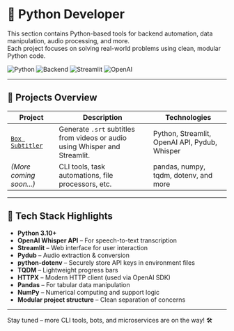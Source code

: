 # 🐍 Python Developer

This section contains Python-based tools for backend automation, data manipulation, audio processing, and more.  
Each project focuses on solving real-world problems using clean, modular Python code.

![Python](https://img.shields.io/badge/Python-3.10%2B-blue)
![Backend](https://img.shields.io/badge/Type-Automation%20%26%20CLI-lightgrey)
![Streamlit](https://img.shields.io/badge/UI-Streamlit-orange)
![OpenAI](https://img.shields.io/badge/OpenAI-Whisper-green)

---

## 🔧 Projects Overview

| Project                             | Description                                                                 | Technologies                                  |
| ----------------------------------- | --------------------------------------------------------------------------- | --------------------------------------------- |
| [`Box Subtitler`](./box-subtitler/) | Generate `.srt` subtitles from videos or audio using Whisper and Streamlit. | Python, Streamlit, OpenAI API, Pydub, Whisper |
| _(More coming soon...)_             | CLI tools, task automations, file processors, etc.                          | pandas, numpy, tqdm, dotenv, and more         |

---

## 🧰 Tech Stack Highlights

- **Python 3.10+**
- **OpenAI Whisper API** – For speech-to-text transcription
- **Streamlit** – Web interface for user interaction
- **Pydub** – Audio extraction & conversion
- **python-dotenv** – Securely store API keys in environment files
- **TQDM** – Lightweight progress bars
- **HTTPX** – Modern HTTP client (used via OpenAI SDK)
- **Pandas** – For tabular data manipulation
- **NumPy** – Numerical computing and support logic
- **Modular project structure** – Clean separation of concerns

---

Stay tuned – more CLI tools, bots, and microservices are on the way! 🛠️
